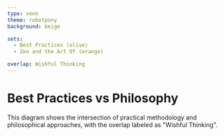 ```yaml
---
type: venn
theme: robotpony
background: beige

sets:
  - Best Practices (olive)
  - Zen and the Art Of (orange)

overlap: Wishful Thinking
---
```


# Best Practices vs Philosophy

This diagram shows the intersection of practical methodology and philosophical approaches, with the overlap labeled as "Wishful Thinking".